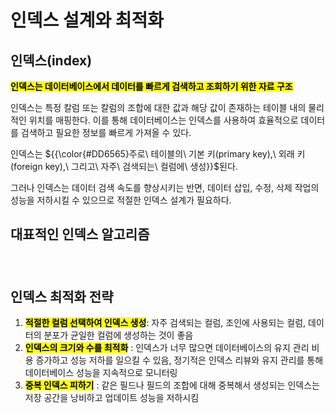# 인덱스 설계와 최적화


## 인덱스(index)
<mark>**인덱스는 데이터베이스에서 데이터를 빠르게 검색하고 조회하기 위한 자료 구조**</mark>

인덱스는 특정 칼럼 또는 칼럼의 조합에 대한 값과 해당 값이 존재하는 테이블 내의 물리적인 위치를 매핑한다. 이를 통해 데이터베이스는 인덱스를 사용하여 효율적으로 데이터를 검색하고 필요한 정보를 빠르게 가져올 수 있다. 

인덱스는 ${{\color{#DD6565}주로\ 테이블의\ 기본 키(primary key),\ 외래 키(foreign key),\ 그리고\ 자주\ 검색되는\ 컬럼에\ 생성}}$된다.
</br>

그러나 인덱스는 데이터 검색 속도를 향상시키는 반면, 데이터 삽입, 수정, 삭제 작업의 성능을 저하시킬 수 있으므로 적절한 인덱스 설계가 필요하다.

## 대표적인 인덱스 알고리즘

### 


</br>

## 인덱스 최적화 전략

1. <mark>**적절한 컬럼 선택하여 인덱스 생성**</mark>: 자주 검색되는 컬럼, 조인에 사용되는 컬럼, 데이터의 분포가 균일한 컬럼에 생성하는 것이 좋음
2. <mark>**인덱스의 크기와 수를 최적화**</mark> : 인덱스가 너무 많으면 데이터베이스의 유지 관리 비용 증가하고 성능 저하를 일으킬 수 있음, 정기적은 인덱스 리뷰와 유지 관리를 통해 데이터베이스 성능을 지속적으로 모니터링
3. <mark>**중복 인덱스 피하기**</mark> : 같은 필드나 필드의 조합에 대해 중복해서 생성되는 인덱스는 저장 공간을 낭비하고 업데이트 성능을 저하시킴

</br>
